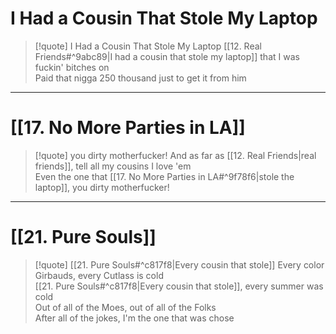 # I Had a Cousin That Stole My Laptop

> [!quote] I Had a Cousin That Stole My Laptop
[[12. Real Friends#^9abc89|I had a cousin that stole my laptop]] that I was fuckin' bitches on  
Paid that nigga 250 thousand just to get it from him

---

# [[17. No More Parties in LA]]

> [!quote] you dirty motherfucker!
And as far as [[12. Real Friends|real friends]], tell all my cousins I love 'em  
Even the one that [[17. No More Parties in LA#^9f78f6|stole the laptop]], you dirty motherfucker!

---

# [[21. Pure Souls]]

> [!quote] [[21. Pure Souls#^c817f8|Every cousin that stole]]
Every color Girbauds, every Cutlass is cold  
[[21. Pure Souls#^c817f8|Every cousin that stole]], every summer was cold  
Out of all of the Moes, out of all of the Folks  
After all of the jokes, I'm the one that was chose
